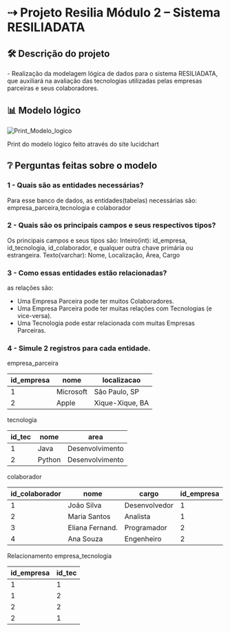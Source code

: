 <h1> ⇢ Projeto Resilia Módulo 2 – Sistema RESILIADATA </h1>

 <h2>🛠️ Descrição do projeto</h2
<p>- Realização da modelagem lógica de dados para o sistema RESILIADATA, que auxiliará na avaliação das tecnologias utilizadas pelas empresas parceiras e seus colaboradores.</p>

 <h2>📊 Modelo lógico</h2>
<img src="https://github.com/GuttenbergJr/projeto_individual_sistema_resiliadata/assets/114154174/a2380786-29e6-4505-888c-f485e8f93b06" alt="Print_Modelo_logico">
<p>Print do modelo lógico feito através do site lucidchart</p>

<h2>❔ Perguntas feitas sobre o modelo</h2>

<h3>1 - Quais são as entidades necessárias?</h3>
<p>Para esse banco de dados, as entidades(tabelas) necessárias são: empresa_parceira,tecnologia e colaborador</p>

<h3>2 - Quais são os principais campos e seus respectivos tipos?</h3>
<p>Os principais campos e seus tipos são:
Inteiro(int): id_empresa, id_tecnologia, id_colaborador, e qualquer outra chave primária ou estrangeira. 
Texto(varchar): Nome, Localização, Área, Cargo
</p>

<h3>3 - Como essas entidades estão relacionadas?</h3>
<p>as relações são:
 <ul>
<li>	Uma Empresa Parceira pode ter muitos Colaboradores.</li>
<li>Uma Empresa Parceira pode ter muitas relações com Tecnologias (e vice-versa).</li>
<li>Uma Tecnologia pode estar relacionada com muitas Empresas Parceiras.</li>
 </ul>
</p>

<h3>4 - Simule 2 registros para cada entidade.</h3>

<p>empresa_parceira</p>

| id_empresa | nome             | localizacao     |
| ---------- | ---------------- | --------------- |
| 1          | Microsoft        | São Paulo, SP   |
| 2          | Apple            | Xique-Xique, BA |



<p>tecnologia</p>

| id_tec        | nome            | area            |
| ------------- | --------------- | --------------- |
| 1             | Java            | Desenvolvimento |
| 2             | Python          | Desenvolvimento |

<p>colaborador</p>

| id_colaborador | nome           | cargo           | id_empresa |
| -------------- | -------------- | --------------- | ---------- |
| 1              | João Silva     | Desenvolvedor   | 1          |
| 2              | Maria Santos   | Analista        | 1          |
| 3              | Eliana Fernand.| Programador     | 2          |
| 4              | Ana Souza      | Engenheiro      | 2          |

<p>Relacionamento empresa_tecnologia</p>

| id_empresa | id_tec        |
| ---------- | ------------- |
| 1          | 1             |
| 1          | 2             |
| 2          | 2             |
| 2          | 1             |


